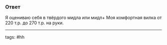 ### Ответ

Я оцениваю себя в твёрдого мидла или мидл+
Моя комфортная вилка от 220 т.р. до 270 т.р. на руки.

____
tags: #hh 